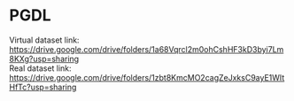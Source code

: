 # PGDL

Virtual dataset link: https://drive.google.com/drive/folders/1a68Vqrcl2m0ohCshHF3kD3byi7Lm8KXg?usp=sharing    
Real dataset link: https://drive.google.com/drive/folders/1zbt8KmcMO2cagZeJxksC9ayE1WItHfTc?usp=sharing
